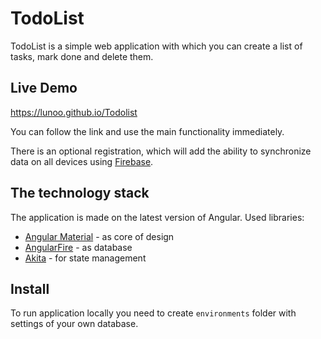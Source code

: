 # TodoList

TodoList is a simple web application with which you can create a list of tasks, mark done and delete them.

## Live Demo

https://lunoo.github.io/Todolist

You can follow the link and use the main functionality immediately.

There is an optional registration, which will add the ability to synchronize data on all devices using
[Firebase](https://firebase.google.com/).

## The technology stack

The application is made on the latest version of Angular. Used libraries:
* [Angular Material](https://material.angular.io/) - as core of design
* [AngularFire](https://github.com/angular/angularfire2) - as database
* [Akita](https://github.com/datorama/akita) - for state management

## Install

To run application locally you need to create `environments` folder with settings of your own database.
